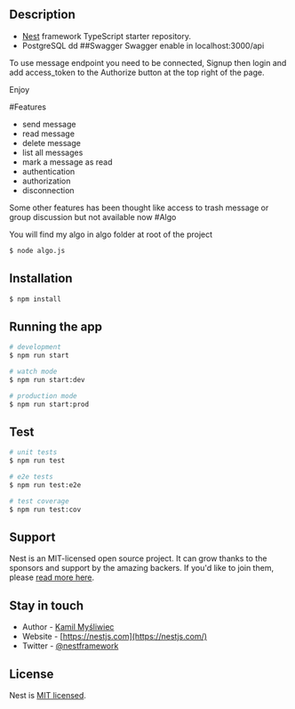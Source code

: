 

## Description

- [Nest](https://github.com/nestjs/nest) framework TypeScript starter repository.
- PostgreSQL dd
##Swagger
Swagger enable in localhost:3000/api

To use message endpoint you need to be connected, 
Signup then login and add access_token to the Authorize button at the top right of the page.

Enjoy

#Features
- send message
- read message
- delete message
- list all messages
- mark a message as read
- authentication
- authorization
- disconnection

Some other features has been thought like access to trash message or group discussion but not available now
#Algo

You will find my algo in algo folder at root of the project

```bash
$ node algo.js
```

## Installation

```bash
$ npm install
```

## Running the app

```bash
# development
$ npm run start

# watch mode
$ npm run start:dev

# production mode
$ npm run start:prod
```

## Test

```bash
# unit tests
$ npm run test

# e2e tests
$ npm run test:e2e

# test coverage
$ npm run test:cov
```

## Support

Nest is an MIT-licensed open source project. It can grow thanks to the sponsors and support by the amazing backers. If you'd like to join them, please [read more here](https://docs.nestjs.com/support).

## Stay in touch

- Author - [Kamil Myśliwiec](https://kamilmysliwiec.com)
- Website - [https://nestjs.com](https://nestjs.com/)
- Twitter - [@nestframework](https://twitter.com/nestframework)

## License

Nest is [MIT licensed](LICENSE).
